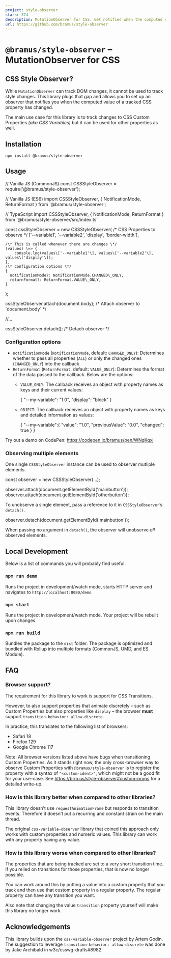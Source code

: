 ```yaml
---
project: style-observer
stars: 374
description: MutationObserver for CSS. Get notified when the computed value of a CSS property changes.
url: https://github.com/bramus/style-observer
---
```


`@bramus/style-observer` – MutationObserver for CSS
===================================================

CSS Style Observer?
-------------------

While `MutationObserver` can track DOM changes, it cannot be used to track style changes. This library plugs that gap and allows you to set up an observer that notifies you when the computed value of a tracked CSS property has changed.

The main use case for this library is to track changes to CSS Custom Properties _(aka CSS Variables)_ but it can be used for other properties as well.

Installation
------------

```
npm install @bramus/style-observer
```

Usage
-----

// Vanilla JS (CommonJS)
const CSSStyleObserver \= require('@bramus/style-observer');

// Vanilla JS (ES6)
import CSSStyleObserver, { NotificationMode, ReturnFormat } from '@bramus/style-observer';

// TypeScript
import CSSStyleObserver, { NotificationMode, ReturnFormat } from '@bramus/style-observer/src/index.ts'

const cssStyleObserver \= new CSSStyleObserver(
    /\* CSS Properties to observe \*/
    \['--variable1', '--variable2', 'display', 'border-width'\],

    /\* This is called whenever there are changes \*/
    (values) \=> {
        console.log(values\['--variable1'\], values\['--variable2'\], values\['display'\]);
    },                                                 
    /\* Configuration options \*/
    {
      notificationMode?: NotificationMode.CHANGED\_ONLY,
      returnFormat?: ReturnFormat.VALUE\_ONLY,
    }
);

cssStyleObserver.attach(document.body);  /\* Attach observer to \`document.body\` \*/

//...

cssStyleObserver.detach();               /\* Detach observer \*/

### Configuration options

-   `notificationMode` (`NotificationMode`, default: `CHANGED_ONLY`): Determines whether to pass all properties (`ALL`) or only the changed ones (`CHANGED_ONLY`) into the callback
-   `ReturnFormat` (`ReturnFormat`, default: `VALUE_ONLY`): Determines the format of the data passed to the callback. Below are the options:
    -   `VALUE_ONLY`: The callback receives an object with property names as keys and their current values:
        
        {
            "--my-variable": "1.0",
            "display": "block"
        }
        
    -   `OBJECT`: The callback receives an object with property names as keys and detailed information as values:
        
        {
            "--my-variable":{
                "value": "1.0",
                "previousValue": "0.0",
                "changed": true
            }
        }
        

Try out a demo on CodePen: https://codepen.io/bramus/pen/WNqKqxj

### Observing multiple elements

One single `CSSStyleObserver` instance can be used to observer mutliple elements.

const observer \= new CSSStyleObserver(…);

observer.attach(document.getElementById('mainbutton'));
observer.attach(document.getElementById('otherbutton'));

To unobserve a single element, pass a reference to it in `CSSStyleObserver`’s `detach()`.

observer.detach(document.getElementById('mainbutton'));

When passing no argument in `detach()`, the observer will unobserve _all_ observed elements.

Local Development
-----------------

Below is a list of commands you will probably find useful.

### `npm run demo`

Runs the project in development/watch mode, starts HTTP server and navigates to `http://localhost:8080/demo`

### `npm start`

Runs the project in development/watch mode. Your project will be rebuilt upon changes.

### `npm run build`

Bundles the package to the `dist` folder. The package is optimized and bundled with Rollup into multiple formats (CommonJS, UMD, and ES Module).

FAQ
---

### Browser support?

The requirement for this library to work is support for CSS Transitions.

However, to also support properties that animate discretely – such as Custom Properties but also properties like `display` – the browser **must** support `transition-behavior: allow-discrete`.

In practice, this translates to the following list of browsers:

-   Safari 18
-   Firefox 129
-   Google Chrome 117

Note: All browser versions listed above have bugs when transitioning Custom Properties. As it stands right now, the only cross-browser way to observe Custom Properties with `@bramus/style-observer` is to register the property with a syntax of `"<custom-ident>"`, which might not be a good fit for your use-case. See https://brm.us/style-observer#custom-props for a detailed write-up.

### How is this library better when compared to other libraries?

This library doesn’t use `requestAnimationFrame` but responds to transition events. Therefore it doesn’t put a recurring and constant strain on the main thread.

The original `css-variable-observer` library that coined this approach only works with custom properties and numeric values. This library can work with any property having any value.

### How is this library worse when compared to other libraries?

The properties that are being tracked are set to a very short transition time. If you relied on transitions for those properties, that is now no longer possible.

You can work around this by putting a value into a custom property that you track and then use that custom property in a regular property. The regular property can have any transition you want.

Also note that changing the value `transition` property yourself will make this library no longer work.

Acknowledgements
----------------

This library builds upon the `css-variable-observer` project by Artem Godin. The suggestion to leverage `transition-behavior: allow-discrete` was done by Jake Archibald in w3c/csswg-drafts#8982.
